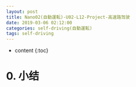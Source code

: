 ```yaml
---
layout: post
title: Nano02(自動運転)-U02-L12-Project-高速路驾驶
date: 2019-03-06 02:12:00
categories: self-driving(自動運転)
tags: self-driving
---
```

* content
{:toc}

# 0. 小结